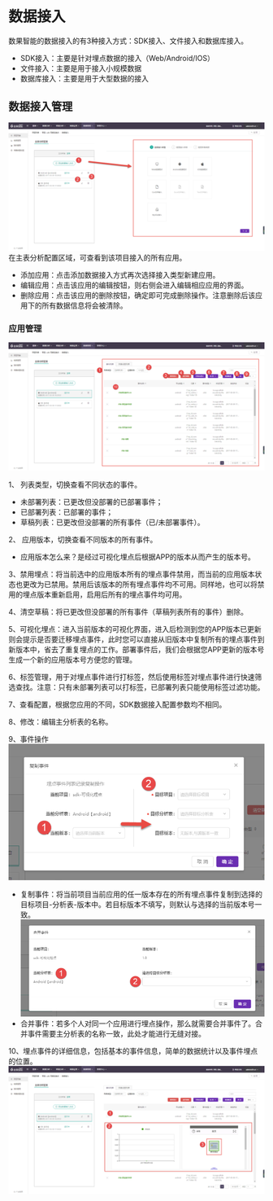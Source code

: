 # 数据接入

数果智能的数据接入的有3种接入方式：SDK接入、文件接入和数据库接入。
* SDK接入：主要是针对埋点数据的接入（Web/Android/IOS）
* 文件接入：主要是用于接入小规模数据
* 数据库接入：主要是用于大型数据的接入

## 数据接入管理
![](/assets/access/1.png)
在主表分析配置区域，可查看到该项目接入的所有应用。
* 添加应用：点击添加数据接入方式再次选择接入类型新建应用。
* 编辑应用：点击该应用的编辑按钮，则右侧会进入编辑相应应用的界面。
* 删除应用：点击该应用的删除按钮，确定即可完成删除操作。注意删除后该应用下的所有数据信息将会被清除。

### 应用管理
![](/assets/access/2.png)

1、 列表类型，切换查看不同状态的事件。
* 未部署列表：已更改但没部署的已部署事件；
* 已部署列表：已部署的事件；
* 草稿列表：已更改但没部署的所有事件（已/未部署事件）。

2、 应用版本，切换查看不同版本的所有事件。
* 应用版本怎么来？是经过可视化埋点后根据APP的版本从而产生的版本号。

3、禁用埋点：将当前选中的应用版本所有的埋点事件禁用，而当前的应用版本状态也更改为已禁用。禁用后该版本的所有埋点事件均不可用。同样地，也可以将禁用的埋点版本重新启用，启用后所有的埋点事件均可用。

4、清空草稿：将已更改但没部署的所有事件（草稿列表所有的事件）删除。

5、可视化埋点：进入当前版本的可视化界面，进入后检测到您的APP版本已更新则会提示是否要迁移埋点事件，此时您可以直接从旧版本中复制所有的埋点事件到新版本中，省去了重复埋点的工作。部署事件后，我们会根据您APP更新的版本号生成一个新的应用版本号方便您的管理。

6、标签管理，用于对埋点事件进行打标签，然后使用标签对埋点事件进行快速筛选查找。注意：只有未部署列表可以打标签，已部署列表只能使用标签过滤功能。

7、查看配置，根据您应用的不同，SDK数据接入配置参数均不相同。

8、修改：编辑主分析表的名称。

9、事件操作
![](/assets/access/3.png)
* 复制事件：将当前项目当前应用的任一版本存在的所有埋点事件复制到选择的目标项目-分析表-版本中。若目标版本不填写，则默认与选择的当前版本号一致。
![](/assets/access/4.png)
* 合并事件：若多个人对同一个应用进行埋点操作，那么就需要合并事件了。合并事件需要主分析表的名称一致，此处才能进行无缝对接。

10、埋点事件的详细信息，包括基本的事件信息，简单的数据统计以及事件埋点的位置。
![](/assets/access/5.png)